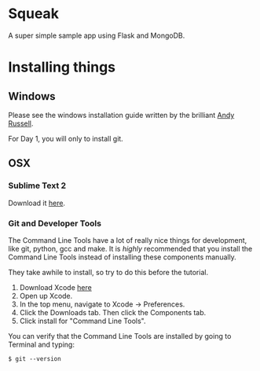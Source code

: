 Squeak
======

A super simple sample app using Flask and MongoDB.


# Installing things
## Windows
Please see the windows installation guide written by the brilliant [Andy
Russell](https://github.com/euclio).

For Day 1, you will only to install git.

## OSX
###  Sublime Text 2
Download it [here](http://www.sublimetext.com/2).

### Git and Developer Tools
The Command Line Tools have a lot of really nice things for development, like
git, python, gcc and make. It is *highly* recommended that you install the
Command Line Tools instead of installing these components manually.

They take awhile to install, so try to do this before the tutorial.

1.  Download Xcode [here](https://developer.apple.com/xcode/)
2.  Open up Xcode.
3.  In the top menu, navigate to Xcode -> Preferences.
4.  Click the Downloads tab. Then click the Components tab.
5.  Click install for "Command Line Tools".

You can verify that the Command Line Tools are installed by going to Terminal
and typing:

    $ git --version

